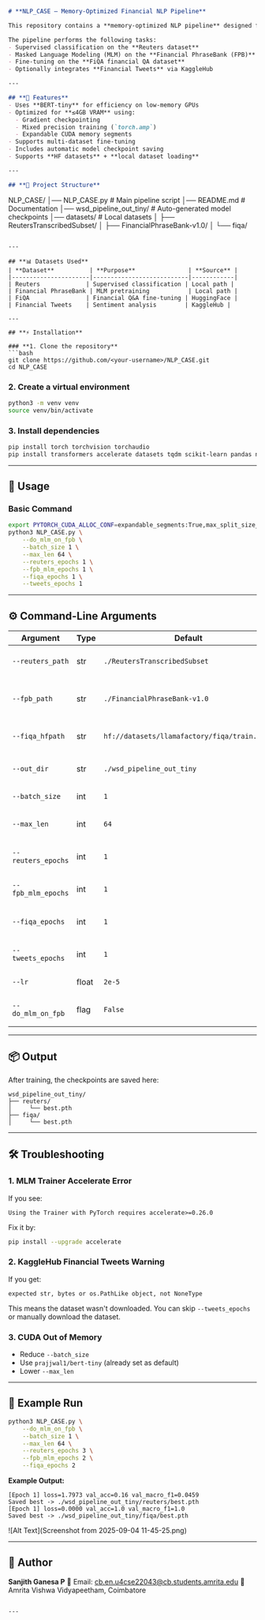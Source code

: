 ```markdown
# **NLP_CASE – Memory-Optimized Financial NLP Pipeline**

This repository contains a **memory-optimized NLP pipeline** designed for training and fine-tuning transformer-based models on **financial datasets** using **≤4GB GPUs**.

The pipeline performs the following tasks:
- Supervised classification on the **Reuters dataset**
- Masked Language Modeling (MLM) on the **Financial PhraseBank (FPB)**
- Fine-tuning on the **FiQA financial QA dataset**
- Optionally integrates **Financial Tweets** via KaggleHub

---

## **📌 Features**
- Uses **BERT-tiny** for efficiency on low-memory GPUs
- Optimized for **≤4GB VRAM** using:
  - Gradient checkpointing
  - Mixed precision training (`torch.amp`)
  - Expandable CUDA memory segments
- Supports multi-dataset fine-tuning
- Includes automatic model checkpoint saving
- Supports **HF datasets** + **local dataset loading**

---

## **📂 Project Structure**
```

NLP\_CASE/
│── NLP\_CASE.py              # Main pipeline script
│── README.md                # Documentation
│── wsd\_pipeline\_out\_tiny/   # Auto-generated model checkpoints
│── datasets/                # Local datasets
│     ├── ReutersTranscribedSubset/
│     ├── FinancialPhraseBank-v1.0/
│     └── fiqa/

````

---

## **📊 Datasets Used**
| **Dataset**          | **Purpose**               | **Source** |
|----------------------|---------------------------|------------|
| Reuters             | Supervised classification | Local path |
| Financial PhraseBank | MLM pretraining           | Local path |
| FiQA                | Financial Q&A fine-tuning | HuggingFace |
| Financial Tweets    | Sentiment analysis        | KaggleHub |

---

## **⚡ Installation**

### **1. Clone the repository**
```bash
git clone https://github.com/<your-username>/NLP_CASE.git
cd NLP_CASE
````

### **2. Create a virtual environment**

```bash
python3 -m venv venv
source venv/bin/activate
```

### **3. Install dependencies**

```bash
pip install torch torchvision torchaudio
pip install transformers accelerate datasets tqdm scikit-learn pandas numpy kagglehub
```

---

## **🚀 Usage**

### **Basic Command**

```bash
export PYTORCH_CUDA_ALLOC_CONF=expandable_segments:True,max_split_size_mb:32
python3 NLP_CASE.py \
    --do_mlm_on_fpb \
    --batch_size 1 \
    --max_len 64 \
    --reuters_epochs 1 \
    --fpb_mlm_epochs 1 \
    --fiqa_epochs 1 \
    --tweets_epochs 1
```

---

## **⚙ Command-Line Arguments**

| **Argument**       | **Type** | **Default**                                  | **Description**                   |
| ------------------ | -------- | -------------------------------------------- | --------------------------------- |
| `--reuters_path`   | str      | `./ReutersTranscribedSubset`                 | Reuters dataset path              |
| `--fpb_path`       | str      | `./FinancialPhraseBank-v1.0`                 | Financial PhraseBank dataset path |
| `--fiqa_hfpath`    | str      | `hf://datasets/llamafactory/fiqa/train.json` | FiQA dataset path                 |
| `--out_dir`        | str      | `./wsd_pipeline_out_tiny`                    | Directory for checkpoints         |
| `--batch_size`     | int      | `1`                                          | Batch size for training           |
| `--max_len`        | int      | `64`                                         | Max sequence length               |
| `--reuters_epochs` | int      | `1`                                          | Training epochs for Reuters       |
| `--fpb_mlm_epochs` | int      | `1`                                          | MLM training epochs               |
| `--fiqa_epochs`    | int      | `1`                                          | FiQA fine-tuning epochs           |
| `--tweets_epochs`  | int      | `1`                                          | Financial tweets training         |
| `--lr`             | float    | `2e-5`                                       | Learning rate                     |
| `--do_mlm_on_fpb`  | flag     | `False`                                      | Enable FPB MLM pretraining        |

---

## **📦 Output**

After training, the checkpoints are saved here:

```
wsd_pipeline_out_tiny/
├── reuters/
│     └── best.pth
├── fiqa/
│     └── best.pth
```

---

## **🛠 Troubleshooting**

### **1. MLM Trainer Accelerate Error**

If you see:

```
Using the Trainer with PyTorch requires accelerate>=0.26.0
```

Fix it by:

```bash
pip install --upgrade accelerate
```

### **2. KaggleHub Financial Tweets Warning**

If you get:

```
expected str, bytes or os.PathLike object, not NoneType
```

This means the dataset wasn't downloaded.
You can skip `--tweets_epochs` or manually download the dataset.

### **3. CUDA Out of Memory**

* Reduce `--batch_size`
* Use `prajjwal1/bert-tiny` (already set as default)
* Lower `--max_len`

---

## **📌 Example Run**

```bash
python3 NLP_CASE.py \
    --do_mlm_on_fpb \
    --batch_size 1 \
    --max_len 64 \
    --reuters_epochs 3 \
    --fpb_mlm_epochs 2 \
    --fiqa_epochs 2
```

**Example Output:**

```
[Epoch 1] loss=1.7973 val_acc=0.16 val_macro_f1=0.0459
Saved best -> ./wsd_pipeline_out_tiny/reuters/best.pth
[Epoch 1] loss=0.0000 val_acc=1.0 val_macro_f1=1.0
Saved best -> ./wsd_pipeline_out_tiny/fiqa/best.pth
```
![Alt Text](Screenshot from 2025-09-04 11-45-25.png)

---

## **👤 Author**

**Sanjith Ganesa P**
📧 Email: [cb.en.u4cse22043@cb.students.amrita.edu](mailto:cb.en.u4cse22043@cb.students.amrita.edu)
📍 Amrita Vishwa Vidyapeetham, Coimbatore

```

---
